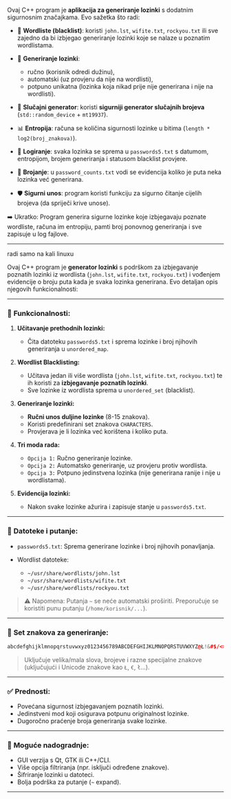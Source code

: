 Ovaj C++ program je **aplikacija za generiranje lozinki** s dodatnim sigurnosnim značajkama. Evo sažetka što radi:

* 📂 **Wordliste (blacklist)**: koristi `john.lst`, `wifite.txt`, `rockyou.txt` ili sve zajedno da bi izbjegao generiranje lozinki koje se nalaze u poznatim wordlistama.
* 🔐 **Generiranje lozinki**:

  * ručno (korisnik odredi dužinu),
  * automatski (uz provjeru da nije na wordlisti),
  * potpuno unikatna (lozinka koja nikad prije nije generirana i nije na wordlisti).
* 🎲 **Slučajni generator**: koristi **sigurniji generator slučajnih brojeva** (`std::random_device` + `mt19937`).
* 📊 **Entropija**: računa se količina sigurnosti lozinke u bitima (`length * log2(broj_znakova)`).
* 📑 **Logiranje**: svaka lozinka se sprema u `passwords5.txt` s datumom, entropijom, brojem generiranja i statusom blacklist provjere.
* 🔁 **Brojanje**: u `password_counts.txt` vodi se evidencija koliko je puta neka lozinka već generirana.
* 🛡 **Sigurni unos**: program koristi funkciju za sigurno čitanje cijelih brojeva (da spriječi krive unose).

➡️ Ukratko:
Program generira sigurne lozinke koje izbjegavaju poznate wordliste, računa im entropiju, pamti broj ponovnog generiranja i sve zapisuje u log fajlove.

____________________________________________________________________________________________________________________________________________________________
radi samo na kali linuxu

Ovaj C++ program je **generator lozinki** s podrškom za izbjegavanje poznatih lozinki iz wordlista (`john.lst`, `wifite.txt`, `rockyou.txt`) i vođenjem evidencije o broju puta kada je svaka lozinka generirana. Evo detaljan opis njegovih funkcionalnosti:

---

### 🧠 **Funkcionalnosti:**

1. **Učitavanje prethodnih lozinki:**

   * Čita datoteku `passwords5.txt` i sprema lozinke i broj njihovih generiranja u `unordered_map`.

2. **Wordlist Blacklisting:**

   * Učitava jedan ili više wordlista (`john.lst`, `wifite.txt`, `rockyou.txt`) te ih koristi za **izbjegavanje poznatih lozinki**.
   * Sve lozinke iz wordlista sprema u `unordered_set` (blacklist).

3. **Generiranje lozinki:**

   * **Ručni unos duljine lozinke** (8-15 znakova).
   * Koristi predefinirani set znakova `CHARACTERS`.
   * Provjerava je li lozinka već korištena i koliko puta.

4. **Tri moda rada:**

   * `Opcija 1:` Ručno generiranje lozinke.
   * `Opcija 2:` Automatsko generiranje, uz provjeru protiv wordlista.
   * `Opcija 3:` Potpuno jedinstvena lozinka (nije generirana ranije i nije u wordlistama).

5. **Evidencija lozinki:**

   * Nakon svake lozinke ažurira i zapisuje stanje u `passwords5.txt`.

---

### 📁 **Datoteke i putanje:**

* `passwords5.txt`: Sprema generirane lozinke i broj njihovih ponavljanja.
* Wordlist datoteke:

  * `~/usr/share/wordlists/john.lst`
  * `~/usr/share/wordlists/wifite.txt`
  * `~/usr/share/wordlists/rockyou.txt`

> ⚠ Napomena: Putanja `~` se neće automatski proširiti. Preporučuje se koristiti punu putanju (`/home/korisnik/...`).

---

### 🔐 **Set znakova za generiranje:**

```cpp
abcdefghijklmnopqrstuvwxyz0123456789ABCDEFGHIJKLMNOPQRSTUVWXYZ@Ł!&#$/<>*ł?£&{}[]€;:-_÷^
```

> Uključuje velika/mala slova, brojeve i razne specijalne znakove (uključujući i Unicode znakove kao `Ł`, `€`, `ł`...).

---

### ✅ **Prednosti:**

* Povećana sigurnost izbjegavanjem poznatih lozinki.
* Jedinstveni mod koji osigurava potpunu originalnost lozinke.
* Dugoročno praćenje broja generiranja svake lozinke.

---

### 📌 **Moguće nadogradnje:**

* GUI verzija s Qt, GTK ili C++/CLI.
* Više opcija filtriranja (npr. isključi određene znakove).
* Šifriranje lozinki u datoteci.
* Bolja podrška za putanje (`~` expand).

---




